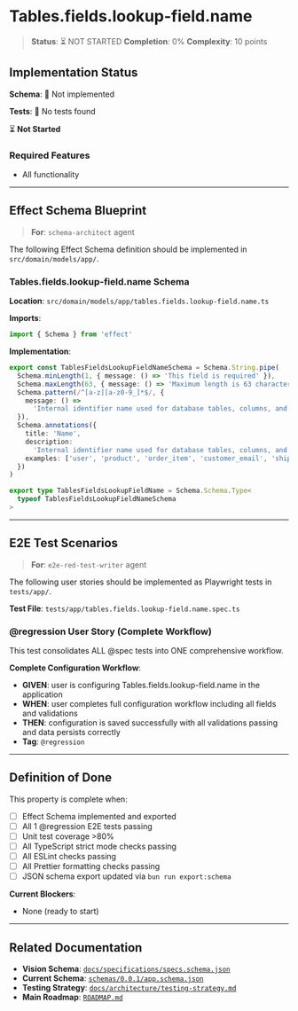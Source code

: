 # Tables.fields.lookup-field.name

> **Status**: ⏳ NOT STARTED
> **Completion**: 0%
> **Complexity**: 10 points

## Implementation Status

**Schema**: 🔴 Not implemented

**Tests**: 🔴 No tests found

⏳ **Not Started**

### Required Features

- All functionality

---

## Effect Schema Blueprint

> **For**: `schema-architect` agent

The following Effect Schema definition should be implemented in `src/domain/models/app/`.

### Tables.fields.lookup-field.name Schema

**Location**: `src/domain/models/app/tables.fields.lookup-field.name.ts`

**Imports**:

```typescript
import { Schema } from 'effect'
```

**Implementation**:

```typescript
export const TablesFieldsLookupFieldNameSchema = Schema.String.pipe(
  Schema.minLength(1, { message: () => 'This field is required' }),
  Schema.maxLength(63, { message: () => 'Maximum length is 63 characters' }),
  Schema.pattern(/^[a-z][a-z0-9_]*$/, {
    message: () =>
      'Internal identifier name used for database tables, columns, and programmatic references. Must follow database naming conventions: start with a letter, contain only lowercase letters, numbers, and underscores, maximum 63 characters (PostgreSQL limit). This name is used in SQL queries, API endpoints, and code generation. Choose descriptive names that clearly indicate the purpose (e.g., "email_address" not "ea").',
  }),
  Schema.annotations({
    title: 'Name',
    description:
      'Internal identifier name used for database tables, columns, and programmatic references. Must follow database naming conventions: start with a letter, contain only lowercase letters, numbers, and underscores, maximum 63 characters (PostgreSQL limit). This name is used in SQL queries, API endpoints, and code generation. Choose descriptive names that clearly indicate the purpose (e.g., "email_address" not "ea").',
    examples: ['user', 'product', 'order_item', 'customer_email', 'shipping_address', 'created_at'],
  })
)

export type TablesFieldsLookupFieldName = Schema.Schema.Type<
  typeof TablesFieldsLookupFieldNameSchema
>
```

---

## E2E Test Scenarios

> **For**: `e2e-red-test-writer` agent

The following user stories should be implemented as Playwright tests in `tests/app/`.

**Test File**: `tests/app/tables.fields.lookup-field.name.spec.ts`

### @regression User Story (Complete Workflow)

This test consolidates ALL @spec tests into ONE comprehensive workflow.

**Complete Configuration Workflow**:

- **GIVEN**: user is configuring Tables.fields.lookup-field.name in the application
- **WHEN**: user completes full configuration workflow including all fields and validations
- **THEN**: configuration is saved successfully with all validations passing and data persists correctly
- **Tag**: `@regression`

---

## Definition of Done

This property is complete when:

- [ ] Effect Schema implemented and exported
- [ ] All 1 @regression E2E tests passing
- [ ] Unit test coverage >80%
- [ ] All TypeScript strict mode checks passing
- [ ] All ESLint checks passing
- [ ] All Prettier formatting checks passing
- [ ] JSON schema export updated via `bun run export:schema`

**Current Blockers**:

- None (ready to start)

---

## Related Documentation

- **Vision Schema**: [`docs/specifications/specs.schema.json`](../specs.schema.json)
- **Current Schema**: [`schemas/0.0.1/app.schema.json`](../../schemas/0.0.1/app.schema.json)
- **Testing Strategy**: [`docs/architecture/testing-strategy.md`](../../architecture/testing-strategy.md)
- **Main Roadmap**: [`ROADMAP.md`](../../../ROADMAP.md)
